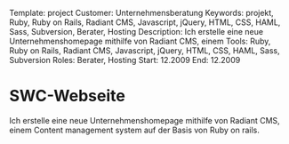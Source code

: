 Template: project
Customer: Unternehmensberatung
Keywords: projekt, Ruby, Ruby on Rails, Radiant CMS, Javascript, jQuery, HTML, CSS, HAML, Sass, Subversion, Berater, Hosting
Description: Ich erstelle eine neue Unternehmenshomepage mithilfe von Radiant CMS, einem
Tools: Ruby, Ruby on Rails, Radiant CMS, Javascript, jQuery, HTML, CSS, HAML, Sass, Subversion
Roles: Berater, Hosting
Start: 12.2009
End: 12.2009

# SWC-Webseite

Ich erstelle eine neue Unternehmenshomepage mithilfe von Radiant CMS, einem Content management system auf der Basis von Ruby on rails.


